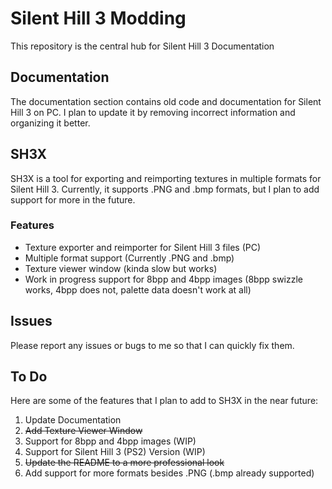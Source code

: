 # Silent Hill 3 Modding

This repository is the central hub for Silent Hill 3 Documentation

## Documentation

The documentation section contains old code and documentation for Silent Hill 3 on PC. I plan to update it by removing incorrect information and organizing it better.

## SH3X

SH3X is a tool for exporting and reimporting textures in multiple formats for Silent Hill 3. Currently, it supports .PNG and .bmp formats, but I plan to add support for more in the future.

### Features

- Texture exporter and reimporter for Silent Hill 3 files (PC)
- Multiple format support (Currently .PNG and .bmp)
- Texture viewer window (kinda slow but works)
- Work in progress support for 8bpp and 4bpp images (8bpp swizzle works, 4bpp does not, palette data doesn't work at all)

## Issues

Please report any issues or bugs to me so that I can quickly fix them.

## To Do

Here are some of the features that I plan to add to SH3X in the near future:

1. Update Documentation
2. ~~Add Texture Viewer Window~~
3. Support for 8bpp and 4bpp images (WIP)
4. Support for Silent Hill 3 (PS2) Version (WIP)
5. ~~Update the README to a more professional look~~
6. Add support for more formats besides .PNG (.bmp already supported)
